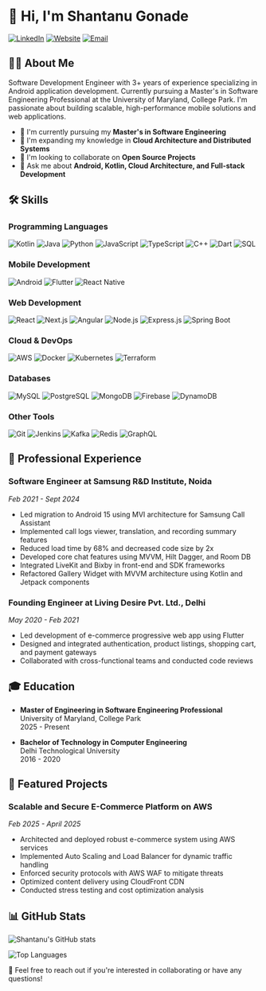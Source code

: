 # 👋 Hi, I'm Shantanu Gonade

[![LinkedIn](https://img.shields.io/badge/LinkedIn-0077B5?style=for-the-badge&logo=linkedin&logoColor=white)](https://www.linkedin.com/in/shantanu-gonade-1b0579162/)
[![Website](https://img.shields.io/badge/Website-4285F4?style=for-the-badge&logo=google-chrome&logoColor=white)](https://shantanu-gonade.com)
[![Email](https://img.shields.io/badge/Email-D14836?style=for-the-badge&logo=gmail&logoColor=white)](mailto:shantanu568@gmail.com)

## 👨‍💻 About Me

Software Development Engineer with 3+ years of experience specializing in Android application development. Currently pursuing a Master's in Software Engineering Professional at the University of Maryland, College Park. I'm passionate about building scalable, high-performance mobile solutions and web applications.

- 🔭 I'm currently pursuing my **Master's in Software Engineering**
- 🌱 I'm expanding my knowledge in **Cloud Architecture and Distributed Systems**
- 👯 I'm looking to collaborate on **Open Source Projects**
- 💬 Ask me about **Android, Kotlin, Cloud Architecture, and Full-stack Development**

## 🛠️ Skills

### Programming Languages
![Kotlin](https://img.shields.io/badge/Kotlin-7F52FF?style=flat&logo=kotlin&logoColor=white)
![Java](https://img.shields.io/badge/Java-ED8B00?style=flat&logo=java&logoColor=white)
![Python](https://img.shields.io/badge/Python-3776AB?style=flat&logo=python&logoColor=white)
![JavaScript](https://img.shields.io/badge/JavaScript-F7DF1E?style=flat&logo=javascript&logoColor=black)
![TypeScript](https://img.shields.io/badge/TypeScript-007ACC?style=flat&logo=typescript&logoColor=white)
![C++](https://img.shields.io/badge/C++-00599C?style=flat&logo=c%2B%2B&logoColor=white)
![Dart](https://img.shields.io/badge/Dart-0175C2?style=flat&logo=dart&logoColor=white)
![SQL](https://img.shields.io/badge/SQL-4479A1?style=flat&logo=postgresql&logoColor=white)

### Mobile Development
![Android](https://img.shields.io/badge/Android-3DDC84?style=flat&logo=android&logoColor=white)
![Flutter](https://img.shields.io/badge/Flutter-02569B?style=flat&logo=flutter&logoColor=white)
![React Native](https://img.shields.io/badge/React_Native-20232A?style=flat&logo=react&logoColor=61DAFB)

### Web Development
![React](https://img.shields.io/badge/React-20232A?style=flat&logo=react&logoColor=61DAFB)
![Next.js](https://img.shields.io/badge/Next.js-000000?style=flat&logo=next.js&logoColor=white)
![Angular](https://img.shields.io/badge/Angular-DD0031?style=flat&logo=angular&logoColor=white)
![Node.js](https://img.shields.io/badge/Node.js-339933?style=flat&logo=node.js&logoColor=white)
![Express.js](https://img.shields.io/badge/Express.js-000000?style=flat&logo=express&logoColor=white)
![Spring Boot](https://img.shields.io/badge/Spring_Boot-6DB33F?style=flat&logo=spring-boot&logoColor=white)

### Cloud & DevOps
![AWS](https://img.shields.io/badge/AWS-232F3E?style=flat&logo=amazon-aws&logoColor=white)
![Docker](https://img.shields.io/badge/Docker-2496ED?style=flat&logo=docker&logoColor=white)
![Kubernetes](https://img.shields.io/badge/Kubernetes-326CE5?style=flat&logo=kubernetes&logoColor=white)
![Terraform](https://img.shields.io/badge/Terraform-7B42BC?style=flat&logo=terraform&logoColor=white)

### Databases
![MySQL](https://img.shields.io/badge/MySQL-4479A1?style=flat&logo=mysql&logoColor=white)
![PostgreSQL](https://img.shields.io/badge/PostgreSQL-316192?style=flat&logo=postgresql&logoColor=white)
![MongoDB](https://img.shields.io/badge/MongoDB-47A248?style=flat&logo=mongodb&logoColor=white)
![Firebase](https://img.shields.io/badge/Firebase-FFCA28?style=flat&logo=firebase&logoColor=black)
![DynamoDB](https://img.shields.io/badge/DynamoDB-4053D6?style=flat&logo=amazon-dynamodb&logoColor=white)

### Other Tools
![Git](https://img.shields.io/badge/Git-F05032?style=flat&logo=git&logoColor=white)
![Jenkins](https://img.shields.io/badge/Jenkins-D24939?style=flat&logo=jenkins&logoColor=white)
![Kafka](https://img.shields.io/badge/Kafka-231F20?style=flat&logo=apache-kafka&logoColor=white)
![Redis](https://img.shields.io/badge/Redis-DC382D?style=flat&logo=redis&logoColor=white)
![GraphQL](https://img.shields.io/badge/GraphQL-E10098?style=flat&logo=graphql&logoColor=white)

## 💼 Professional Experience

### Software Engineer at Samsung R&D Institute, Noida
*Feb 2021 - Sept 2024*

- Led migration to Android 15 using MVI architecture for Samsung Call Assistant
- Implemented call logs viewer, translation, and recording summary features
- Reduced load time by 68% and decreased code size by 2x
- Developed core chat features using MVVM, Hilt Dagger, and Room DB
- Integrated LiveKit and Bixby in front-end and SDK frameworks
- Refactored Gallery Widget with MVVM architecture using Kotlin and Jetpack components

### Founding Engineer at Living Desire Pvt. Ltd., Delhi
*May 2020 - Feb 2021*

- Led development of e-commerce progressive web app using Flutter
- Designed and integrated authentication, product listings, shopping cart, and payment gateways
- Collaborated with cross-functional teams and conducted code reviews

## 🎓 Education

- **Master of Engineering in Software Engineering Professional**  
  University of Maryland, College Park  
  2025 - Present

- **Bachelor of Technology in Computer Engineering**  
  Delhi Technological University  
  2016 - 2020

## 🚀 Featured Projects

### Scalable and Secure E-Commerce Platform on AWS
*Feb 2025 - April 2025*

- Architected and deployed robust e-commerce system using AWS services
- Implemented Auto Scaling and Load Balancer for dynamic traffic handling
- Enforced security protocols with AWS WAF to mitigate threats
- Optimized content delivery using CloudFront CDN
- Conducted stress testing and cost optimization analysis

## 📊 GitHub Stats

![Shantanu's GitHub stats](https://github-readme-stats.vercel.app/api?username=shantanu-gonade&show_icons=true&theme=radical)

![Top Languages](https://github-readme-stats.vercel.app/api/top-langs/?username=shantanu-gonade&layout=compact&theme=radical)

💬 Feel free to reach out if you're interested in collaborating or have any questions!

